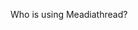 <!-- 
.. link: 
.. description: 
.. tags: 
.. date: 2013/07/22 00:35:41
.. title: Who is using Mediathread
.. slug: who
-->

Who is using Meadiathread?